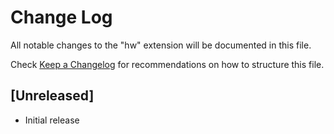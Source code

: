 # Change Log

All notable changes to the "hw" extension will be documented in this file.

Check [Keep a Changelog](http://keepachangelog.com/) for recommendations on how to structure this file.

## [Unreleased]

- Initial release
